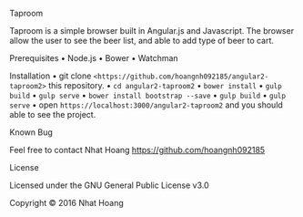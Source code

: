 Taproom

Taproom is a simple browser built in Angular.js and Javascript. The browser allow the user to see the beer list, and able to add type of beer to cart. 

Prerequisites
• Node.js
• Bower 
• Watchman

Installation 
• git clone `<https://github.com/hoangnh092185/angular2-taproom2>` this repository.
• `cd angular2-taproom2`
• `bower install`
• `gulp build`
• `gulp serve`
• `bower install bootstrap --save`
• `gulp build`
• `gulp serve`
• open `https://localhost:3000/angular2-taproom2` and you should able to see the project.

Known Bug

Feel free to contact Nhat Hoang <https://github.com/hoangnh092185>

License

Licensed under the GNU General Public License v3.0

Copyright © 2016 Nhat Hoang
